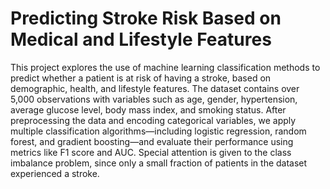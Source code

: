 # Predicting Stroke Risk Based on Medical and Lifestyle Features

This project explores the use of machine learning classification methods to predict whether a patient is at risk of having a stroke, based on demographic, health, and lifestyle features. The dataset contains over 5,000 observations with variables such as age, gender, hypertension, average glucose level, body mass index, and smoking status. After preprocessing the data and encoding categorical variables, we apply multiple classification algorithms—including logistic regression, random forest, and gradient boosting—and evaluate their performance using metrics like F1 score and AUC. Special attention is given to the class imbalance problem, since only a small fraction of patients in the dataset experienced a stroke.
